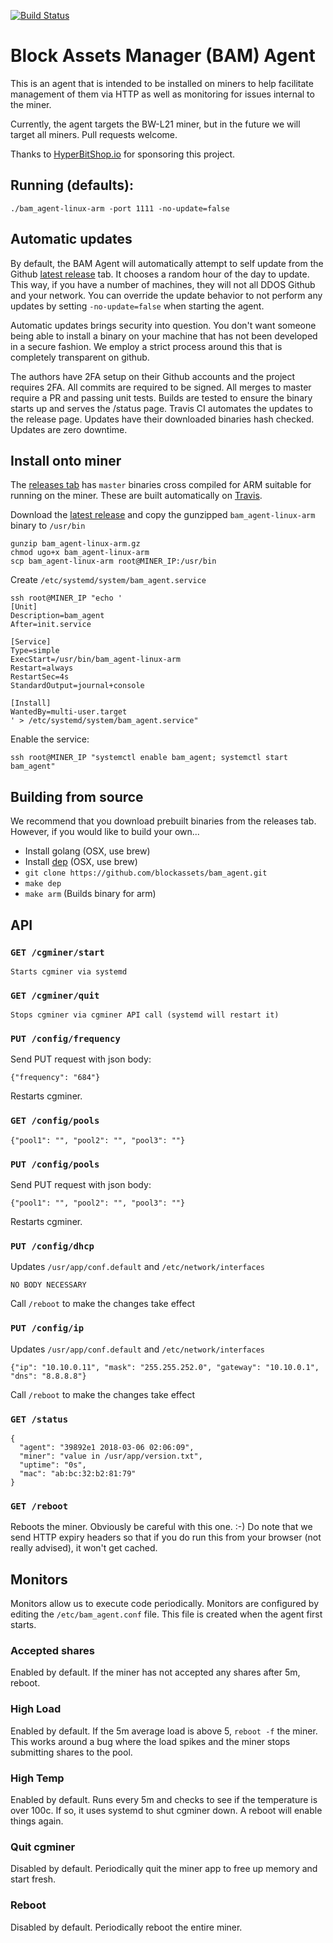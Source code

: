 [![Build Status](https://travis-ci.org/blockassets/bam_agent.svg?branch=master)](https://travis-ci.org/blockassets/bam_agent)

# Block Assets Manager (BAM) Agent

This is an agent that is intended to be installed on miners to help facilitate management of them via HTTP as well 
as monitoring for issues internal to the miner.

Currently, the agent targets the BW-L21 miner, but in the future we will target all miners. Pull requests welcome.

Thanks to [HyperBitShop.io](https://hyperbitshop.io) for sponsoring this project.

## Running (defaults):

``
./bam_agent-linux-arm -port 1111 -no-update=false
``

## Automatic updates

By default, the BAM Agent will automatically attempt to self update from the Github 
[latest release](https://github.com/blockassets/bam_agent/releases) tab. It chooses a random hour of the day to update. 
This way, if you have a number of machines, they will not all DDOS Github and your network. You can override the update 
behavior to not perform any updates by setting `-no-update=false` when starting the agent.

Automatic updates brings security into question. You don't want someone being able to install a binary on your
machine that has not been developed in a secure fashion. We employ a strict process around this that is completely
transparent on github.

The authors have 2FA setup on their Github accounts and the project requires 2FA. All commits are required to be 
signed. All merges to master require a PR and passing unit tests. Builds are tested to ensure the binary starts up 
and serves the /status page. Travis CI automates the updates to the release page. Updates have their downloaded 
binaries hash checked. Updates are zero downtime.

## Install onto miner

The [releases tab](https://github.com/blockassets/bam_agent/releases) has `master` binaries cross compiled for ARM 
suitable for running on the miner. These are built automatically on 
[Travis](https://travis-ci.org/blockassets/bam_agent).

Download the [latest release](https://github.com/blockassets/bam_agent/releases) and copy the gunzipped 
`bam_agent-linux-arm` binary to `/usr/bin`

```
gunzip bam_agent-linux-arm.gz
chmod ugo+x bam_agent-linux-arm
scp bam_agent-linux-arm root@MINER_IP:/usr/bin
```

Create `/etc/systemd/system/bam_agent.service`

```
ssh root@MINER_IP "echo '
[Unit]
Description=bam_agent
After=init.service

[Service]
Type=simple
ExecStart=/usr/bin/bam_agent-linux-arm
Restart=always
RestartSec=4s
StandardOutput=journal+console

[Install]
WantedBy=multi-user.target
' > /etc/systemd/system/bam_agent.service"
```

Enable the service:

```
ssh root@MINER_IP "systemctl enable bam_agent; systemctl start bam_agent"
```

## Building from source

We recommend that you download prebuilt binaries from the releases tab. However, if you would like to build your own...

* Install golang (OSX, use brew)
* Install [dep](https://github.com/golang/dep) (OSX, use brew)
* `git clone https://github.com/blockassets/bam_agent.git`
* `make dep`
* `make arm` (Builds binary for arm)

## API

### `GET /cgminer/start`

```
Starts cgminer via systemd
```

### `GET /cgminer/quit`

```
Stops cgminer via cgminer API call (systemd will restart it)
```

### `PUT /config/frequency`

Send PUT request with json body:

```
{"frequency": "684"}
```

Restarts cgminer.

### `GET /config/pools`

```
{"pool1": "", "pool2": "", "pool3": ""}
```

### `PUT /config/pools`

Send PUT request with json body:

```
{"pool1": "", "pool2": "", "pool3": ""}
```

Restarts cgminer.

### `PUT /config/dhcp`

Updates `/usr/app/conf.default` and `/etc/network/interfaces`

```
NO BODY NECESSARY
```

Call `/reboot` to make the changes take effect

### `PUT /config/ip`

Updates `/usr/app/conf.default` and `/etc/network/interfaces`

```
{"ip": "10.10.0.11", "mask": "255.255.252.0", "gateway": "10.10.0.1", "dns": "8.8.8.8"}
```

Call `/reboot` to make the changes take effect

### `GET /status`

```
{
  "agent": "39892e1 2018-03-06 02:06:09",
  "miner": "value in /usr/app/version.txt",
  "uptime": "0s",
  "mac": "ab:bc:32:b2:81:79"
}
```

### `GET /reboot`

Reboots the miner. Obviously be careful with this one. :-) Do note that we send HTTP expiry headers so that
if you do run this from your browser (not really advised), it won't get cached.

## Monitors

Monitors allow us to execute code periodically.
Monitors are configured by editing the `/etc/bam_agent.conf` file. This file is created when the agent first starts.

### Accepted shares

Enabled by default. If the miner has not accepted any shares after 5m, reboot.

### High Load

Enabled by default. If the 5m average load is above 5, `reboot -f` the miner. This works around a bug where the load 
spikes and the miner stops submitting shares to the pool.

### High Temp

Enabled by default. Runs every 5m and checks to see if the temperature is over 100c. If so, it uses systemd to 
shut cgminer down. A reboot will enable things again.

### Quit cgminer

Disabled by default. Periodically quit the miner app to free up memory and start fresh.

### Reboot

Disabled by default. Periodically reboot the entire miner.
